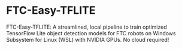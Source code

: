 # FTC-Easy-TFLITE
FTC-Easy-TFLITE: A streamlined, local pipeline to train optimized TensorFlow Lite object detection models for FTC robots on Windows Subsystem for Linux (WSL) with NVIDIA GPUs. No cloud required!
